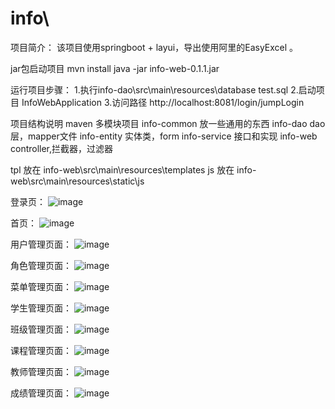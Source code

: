 # info\\
项目简介：
该项目使用springboot + layui，导出使用阿里的EasyExcel 。

jar包启动项目 
mvn install 
java -jar info-web-0.1.1.jar


运行项目步骤：
1.执行info-dao\src\main\resources\database  test.sql
2.启动项目 InfoWebApplication 
3.访问路径 http://localhost:8081/login/jumpLogin


项目结构说明
maven 多模块项目
info-common 放一些通用的东西
info-dao dao层，mapper文件
info-entity 实体类，form
info-service 接口和实现
info-web controller,拦截器，过滤器 

tpl 放在 info-web\src\main\resources\templates
js 放在  info-web\src\main\resources\static\js 

登录页：
![image](https://github.com/learnItOnTheWay/stuInfo/tree/master/info-web/src/main/resources/image/登录页.png)

首页：
![image](https://github.com/learnItOnTheWay/stuInfo/tree/master/info-web/src/main/resources/image/sy.png)

用户管理页面：
![image](https://github.com/learnItOnTheWay/stuInfo/tree/master/info-web/src/main/resources/image/yh.png)

角色管理页面：
![image](https://github.com/learnItOnTheWay/stuInfo/tree/master/info-web/src/main/resources/image/js.png)

菜单管理页面：
![image](https://github.com/learnItOnTheWay/stuInfo/tree/master/info-web/src/main/resources/image/cd.png)

学生管理页面：
![image](https://github.com/learnItOnTheWay/stuInfo/tree/master/info-web/src/main/resources/image/xs.png)

班级管理页面：
![image](https://github.com/learnItOnTheWay/stuInfo/tree/master/info-web/src/main/resources/image/bj.png)

课程管理页面：
![image](https://github.com/learnItOnTheWay/stuInfo/tree/master/info-web/src/main/resources/image/kc.png)

教师管理页面：
![image](https://github.com/learnItOnTheWay/stuInfo/tree/master/info-web/src/main/resources/image/ls.png)

成绩管理页面：
![image](https://github.com/learnItOnTheWay/stuInfo/tree/master/info-web/src/main/resources/image/cj.png)





